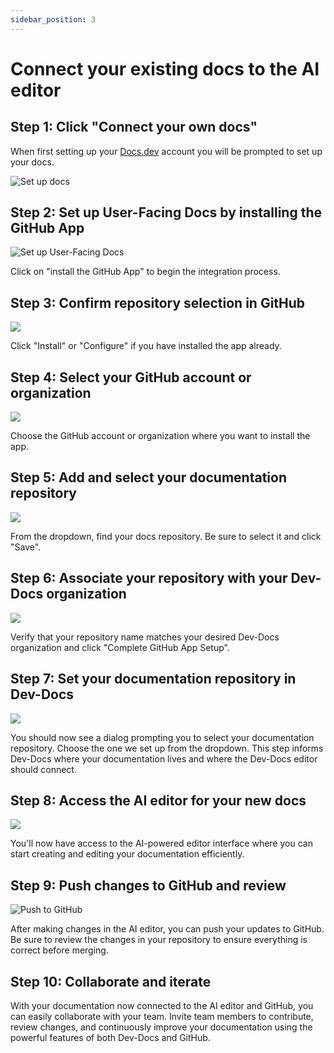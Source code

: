```yaml
---
sidebar_position: 3
---
```




# Connect your existing docs to the AI editor

## Step 1: Click "Connect your own docs"

When first setting up your [Docs.dev](http://Docs.dev) account you will be prompted to set up your docs.

![Set up docs](/img/connect_the_starter_template_to_the_ai_editor/step_8.png)

## Step 2: Set up User-Facing Docs by installing the GitHub App

![Set up User-Facing Docs](/img/connect_the_starter_template_to_the_ai_editor/step_11.png)

Click on "install the GitHub App" to begin the integration process.

## Step 3: Confirm repository selection in GitHub

![](/img/connect_the_starter_template_to_the_ai_editor/step_13.png)

Click "Install" or "Configure" if you have installed the app already.

## Step 4: Select your GitHub account or organization

![](/img/connect_the_starter_template_to_the_ai_editor/step_16.png)

Choose the GitHub account or organization where you want to install the app.

## Step 5: Add and select your documentation repository

![](/img/connect_the_starter_template_to_the_ai_editor/step_17.png)

From the dropdown, find your docs repository. Be sure to select it and click "Save".

## Step 6: Associate your repository with your Dev-Docs organization

![](/img/connect_the_starter_template_to_the_ai_editor/step_22.png)

Verify that your repository name matches your desired Dev-Docs organization and click "Complete GitHub App Setup".

## Step 7: Set your documentation repository in Dev-Docs

![](/img/connect_the_starter_template_to_the_ai_editor/step_25.png)

You should now see a dialog prompting you to select your documentation repository. Choose the one we set up from the dropdown. This step informs Dev-Docs where your documentation lives and where the Dev-Docs editor should connect.

## Step 8: Access the AI editor for your new docs

![](/img/starter_template_edit_docs.png)

You'll now have access to the AI-powered editor interface where you can start creating and editing your documentation efficiently.

## Step 9: Push changes to GitHub and review

![Push to GitHub](/img/connect_the_starter_template_to_the_ai_editor/step_28.png)

After making changes in the AI editor, you can push your updates to GitHub. Be sure to review the changes in your repository to ensure everything is correct before merging.

## Step 10: Collaborate and iterate

With your documentation now connected to the AI editor and GitHub, you can easily collaborate with your team. Invite team members to contribute, review changes, and continuously improve your documentation using the powerful features of both Dev-Docs and GitHub.
